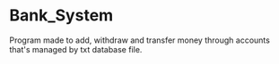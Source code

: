 # Bank_System
Program made to add, withdraw and transfer money through accounts that's managed by txt database file.
